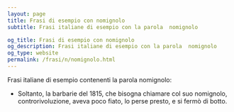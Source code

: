 ```yaml
---
layout: page
title: Frasi di esempio con nomignolo 
subtitle: Frasi italiane di esempio con la parola  nomignolo

og_title: Frasi di esempio con nomignolo 
og_description: Frasi italiane di esempio con la parola  nomignolo
og_type: website
permalink: /frasi/n/nomignolo.html
---
```


Frasi italiane di esempio contenenti la parola nomignolo:


- Soltanto, la barbarie del 1815, che bisogna chiamare col suo nomignolo, controrivoluzione, aveva poco fiato, lo perse presto, e si fermò di botto.
